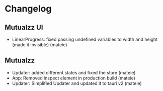 # Changelog

## Mutualzz UI
- LinearProgress: fixed passing undefined variables to width and height (made it invisible) (mateie)

## Mutualzz
- Updater: added different states and fixed the store (mateie)
- App: Removed inspect element in production build (mateie)
- Updater: Simplified Updater and updated it to tauri v2 (mateie)

